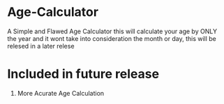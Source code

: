 # Age-Calculator
A Simple and Flawed Age Calculator
this will calculate your age by ONLY the year and it wont take into consideration the month or day, this will be relesed in a later relese

# Included in future release
1. More Acurate Age Calculation
